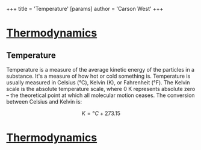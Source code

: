 +++
 title = 'Temperature'
[params]
	author = 'Carson West'
+++
# [Thermodynamics](./../thermodynamics/)

## Temperature

Temperature is a measure of the average kinetic energy of the particles in a substance.  It's a measure of how hot or cold something is.  Temperature is usually measured in Celsius (°C), Kelvin (K), or Fahrenheit (°F).  The Kelvin scale is the absolute temperature scale, where 0 K represents absolute zero – the theoretical point at which all molecular motion ceases.  The conversion between Celsius and Kelvin is:

 $$ K = °C + 273.15 $$  
# [Thermodynamics](./../thermodynamics/)